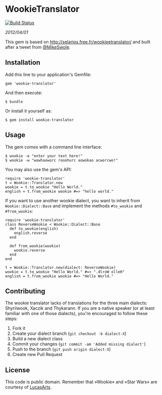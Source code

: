 # WookieTranslator

[![Build Status](https://secure.travis-ci.org/dmke/wookie-translator.png)](http://travis-ci.org/dmke/wookie-translator)

*2012/04/01*

This gem is based on http://selarips.free.fr/wookieetranslator/ and built after
a tweet from [@MikeSwole](https://twitter.com/#!/MikeSwole/status/185882254432677888).

## Installation

Add this line to your application's Gemfile:

    gem 'wookie-translator'

And then execute:

    $ bundle

Or install it yourself as:

    $ gem install wookie-translator

## Usage

The gem comes with a command line interface:

    $ wookie -e "enter your text here!"
    $ wookie -w "wowhaoworc rooohurc aowokao acworcwo!"

You may also use the gem's API:

    require 'wookie-translator'
    t = Wookie::Translator.new
    wookie = t.to_wookie "Hello World."
    english = t.from_wookie wookie #=> "hello world."

If you want to use another wookie dialect, you want to inherit from
`Wookie::Dialect::Base` and implement the methods `#to_wookie` and `#from_wookie`:

    require 'wookie-translator'
    class ReverseWookie < Wookie::Dialect::Base
      def to_wookie(english)
        english.reverse
      end

      def from_wookie(wookie)
        wookie.reverse
      end
    end

    t = Wookie::Translator.new(dialect: ReverseWookie)
    wookie = t.to_wookie "Hello World." #=> ".dlroW olleH"
    english = t.from_wookie wookie #=> "Hello World."

## Contributing

The wookie translator lacks of translations for the three main dialects:
Shyriiwook, Xaczik and Thykarann. If you are a native speaker (or at least
familiar with one of those dialects), you're encouraged to follow these steps:

1. Fork it
2. Create your dialect branch (`git checkout -b dialect-X`)
3. Build a new dialect class
4. Commit your changes (`git commit -am 'Added missing dialect'`)
5. Push to the branch (`git push origin dialect-X`)
6. Create new Pull Request

## License

This code is public domain. Remember that »Wookie« and »Star Wars« are courtesy
of [LucasArts](http://www.lucasarts.com/).

